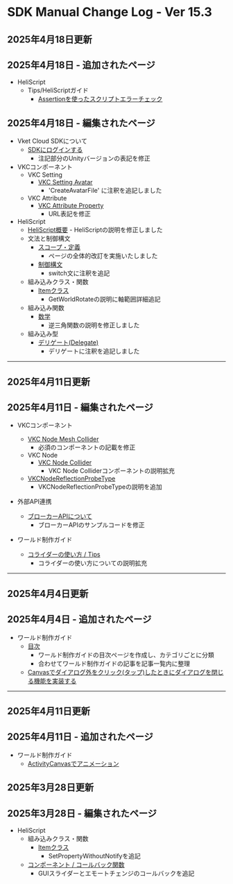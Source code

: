 # SDK Manual Change Log - Ver 15.3

## 2025年4月18日更新

## 2025年4月18日 - 追加されたページ

 - HeliScript
     - Tips/HeliScriptガイド
         - [Assertionを使ったスクリプトエラーチェック](../hs/hs_assertion_function.md)

## 2025年4月18日 - 編集されたページ

- Vket Cloud SDKについて
    - [SDKにログインする](https://vrhikky.github.io/VketCloudSDK_Documents/15.3/AboutVketCloudSDK/LoginSDK.html)
        - 注記部分のUnityバージョンの表記を修正
- VKCコンポーネント
    - VKC Setting
        - [VKC Setting Avatar](https://vrhikky.github.io/VketCloudSDK_Documents/latest/VketCloudSettings/AvatarSettings.html)
            - 'CreateAvatarFile' に注釈を追記しました
    - VKC Attribute
        - [VKC Attribute Property](https://vrhikky.github.io/VketCloudSDK_Documents/15.3/VKCComponents/VKCAttributeProperty.html)
            - URL表記を修正
- HeliScript
    - [HeliScript概要](https://vrhikky.github.io/VketCloudSDK_Documents/latest/hs/hs_overview.html)
            - HeliScriptの説明を修正しました
    - 文法と制御構文
        - [スコープ・定義](https://vrhikky.github.io/VketCloudSDK_Documents/latest/hs/hs_scope_def.html)
            - ページの全体的改訂を実施いたしました
        - [制御構文](https://vrhikky.github.io/VketCloudSDK_Documents/latest/hs/hs_statement_control.html)
            - switch文に注釈を追記
    - 組み込みクラス・関数
        - [Itemクラス](https://vrhikky.github.io/VketCloudSDK_Documents/latest/hs/hs_class_item.html)
            - GetWorldRotateの説明に軸範囲詳細追記
    - 組み込み関数
        - [数学](https://vrhikky.github.io/VketCloudSDK_Documents/latest/hs/hs_system_function_math.html)
            - 逆三角関数の説明を修正しました
    - 組み込み型
        - [デリゲート(Delegate)](https://vrhikky.github.io/VketCloudSDK_Documents/latest/hs/hs_delegate.html)
            - デリゲートに注釈を追記しました

---

## 2025年4月11日更新

## 2025年4月11日 - 編集されたページ

- VKCコンポーネント
    - [VKC Node Mesh Collider](https://vrhikky.github.io/VketCloudSDK_Documents/15.3/VKCComponents/VKCNodeMeshCollider.html)
        - 必須のコンポーネントの記載を修正
     - VKC Node     
         - [VKC Node Collider](https://vrhikky.github.io/VketCloudSDK_Documents/15.3/VKCComponents/VKCNodeCollider.html)
             - VKC Node Colliderコンポーネントの説明拡充
     - [VKCNodeReflectionProbeType](https://vrhikky.github.io/VketCloudSDK_Documents/15.3/VKCComponents/VKCNodeReflectionProbeType.html)
         - VKCNodeReflectionProbeTypeの説明を追加

 - 外部API連携
     - [ブローカーAPIについて](https://vrhikky.github.io/VketCloudSDK_Documents/15.3/ExternalAPI/BrokerAPI.html)
         - ブローカーAPIのサンプルコードを修正

 - ワールド制作ガイド
     - [コライダーの使い方 / Tips](https://vrhikky.github.io/VketCloudSDK_Documents/15.3/WorldMakingGuide/Collider.html)
         - コライダーの使い方についての説明拡充

---

## 2025年4月4日更新

## 2025年4月4日 - 追加されたページ

 - ワールド制作ガイド
     - [目次](../WorldMakingGuide/WorldMakingGuide.md)
         - ワールド制作ガイドの目次ページを作成し、カテゴリごとに分類
         - 合わせてワールド制作ガイドの記事を記事一覧内に整理
   - [Canvasでダイアログ外をクリック(タップ)したときにダイアログを閉じる機能を実装する](https://vrhikky.github.ioVketCloudSDK_Documents/15.3/WorldMakingGuide/CloseCanvas.html)


---

## 2025年4月11日更新

## 2025年4月11日 - 追加されたページ

- ワールド制作ガイド
    - [ActivityCanvasでアニメーション](https://vrhikky.github.io/VketCloudSDK_Documents/15.2/WorldMakingGuide/AnimationWithActivityCanvas.html)

## 2025年3月28日更新

## 2025年3月28日 - 編集されたページ

 - HeliScript 
     - 組み込みクラス・関数
         - [Itemクラス](https://vrhikky.github.io/VketCloudSDK_Documents/15.3/hs/hs_class_item.html)
             - SetPropertyWithoutNotifyを追記
     - [コンポーネント / コールバック関数](https://vrhikky.github.io/VketCloudSDK_Documents/15.3/hs/hs_component.html)
         - GUIスライダーとエモートチェンジのコールバックを追記
